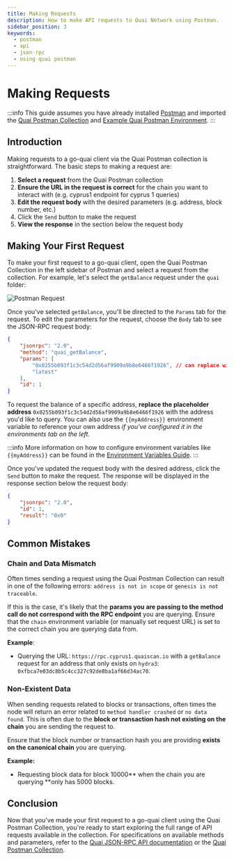 ```yaml
---
title: Making Requests
description: How to make API requests to Quai Network using Postman.
sidebar_position: 3
keywords:
  - postman
  - api
  - json-rpc
  - using quai postman
---
```


# Making Requests

:::info
This guide assumes you have already installed [Postman](https://www.postman.com/downloads/) and imported the [Quai Postman Collection](/develop/go-quai-postman/postman-setup#import-quai-api-collection) and [Example Quai Postman Environment](/develop/go-quai-postman/postman-setup#import-environment-variables).
:::

## Introduction

Making requests to a go-quai client via the Quai Postman collection is straightforward. The basic steps to making a request are:

1. **Select a request** from the Quai Postman collection
2. **Ensure the URL in the request is correct** for the chain you want to interact with (e.g. cyprus1 endpoint for cyprus 1 queries)
3. **Edit the request body** with the desired parameters (e.g. address, block number, etc.)
4. Click the `Send` button to make the request
5. **View the response** in the section below the request body

## Making Your First Request

To make your first request to a go-quai client, open the Quai Postman Collection in the left sidebar of Postman and select a request from the collection. For example, let's select the `getBalance` request under the `quai` folder:

![Postman Request](/img/Postman/PostmanRequest.jpg)

Once you've selected `getBalance`, you'll be directed to the `Params` tab for the request. To edit the parameters for the request, choose the `Body` tab to see the JSON-RPC request body:

```JSON
{
    "jsonrpc": "2.0",
    "method": "quai_getBalance",
    "params": [
        "0x0255b093f1c3c54d2d56af9909a9b8e6466f1926", // can replace with {{myAddress}}
        "latest"
    ],
    "id": 1
}
```

To request the balance of a specific address, **replace the placeholder address** `0x0255b093f1c3c54d2d56af9909a9b8e6466f1926` with the address you'd like to query. You can also use the `{{myAddress}}` environment variable to reference your own address _if you've configured it in the environments tab on the left_.

:::info
More information on how to configure environment variables like `{{myAddress}}` can be found in the [Environment Variables Guide](/develop/go-quai-postman/environment-variables).
:::

Once you've updated the request body with the desired address, click the `Send` button to make the request. The response will be displayed in the response section below the request body:

```JSON
{
    "jsonrpc": "2.0",
    "id": 1,
    "result": "0x0"
}
```

## Common Mistakes

### Chain and Data Mismatch

Often times sending a request using the Quai Postman Collection can result in one of the following errors: `address is not in scope` or `genesis is not traceable`.

If this is the case, it's likely that the **params you are passing to the method call do not correspond with the RPC endpoint** you are querying. Ensure that the `chain` environment variable (or manually set request URL) is set to the correct chain you are querying data from.

**Example**:

- Querying the URL: `https://rpc.cyprus1.quaiscan.io` with a `getBalance` request for an address that only exists on `hydra3`: `0xfbca7e03dc8b5c4cc327c92de8ba1af66d34ac70`.

### Non-Existent Data

When sending requests related to blocks or transactions, often times the node will return an error related to `method handler crashed` or `no data found`. This is often due to the **block or transaction hash not existing on the chain** you are sending the request to.

Ensure that the block number or transaction hash you are providing **exists on the canonical chain** you are querying.

**Example:**

- Requesting block data for block 10000** when the chain you are querying **only has 5000 blocks.

## Conclusion

Now that you've made your first request to a go-quai client using the Quai Postman Collection, you're ready to start exploring the full range of API requests available in the collection. For specifications on available methods and parameters, refer to the [Quai JSON-RPC API documentation](/develop/apis/json-rpc-api/) or the [Quai Postman Collection](https://docs.api.qu.ai/).
